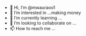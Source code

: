- 👋 Hi, I’m @mwauraoo1
- 👀 I’m interested in ...making money 
- 🌱 I’m currently learning ...
- 💞️ I’m looking to collaborate on ...
- 📫 How to reach me ...

<!---
mwauraoo1/mwauraoo1 is a ✨ special ✨ repository because its `README.md` (this file) appears on your GitHub profile.
You can click the Preview link to take a look at your changes.
--->
